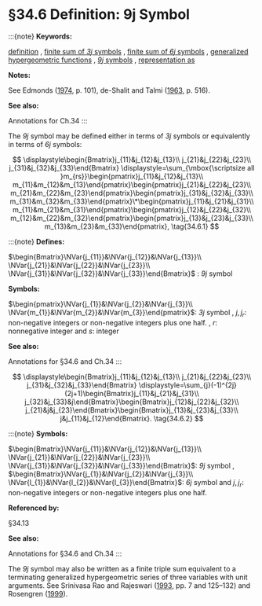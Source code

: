 # §34.6 Definition: 9⁢j Symbol

:::{note}
**Keywords:**

[definition](http://dlmf.nist.gov/search/search?q=definition) , [finite sum of $\mathit{3j}$ symbols](http://dlmf.nist.gov/search/search?q=finite%20sum%20of%203j%20symbols) , [finite sum of $\mathit{6j}$ symbols](http://dlmf.nist.gov/search/search?q=finite%20sum%20of%206j%20symbols) , [generalized hypergeometric functions](http://dlmf.nist.gov/search/search?q=generalized%20hypergeometric%20functions) , [$\mathit{9j}$ symbols](http://dlmf.nist.gov/search/search?q=ninej%20symbols) , [representation as](http://dlmf.nist.gov/search/search?q=representation%20as)

**Notes:**

See Edmonds ([1974](./bib/E.html#bib727 "Angular Momentum in Quantum Mechanics"), p. 101), de-Shalit and Talmi ([1963](./bib/D.html#bib651 "Nuclear Shell Theory"), p. 516).

**See also:**

Annotations for Ch.34
:::

The $\mathit{9j}$ symbol may be defined either in terms of $\mathit{3j}$ symbols or equivalently in terms of $\mathit{6j}$ symbols:

<a id="EGx1"></a>

$$
\displaystyle\begin{Bmatrix}j_{11}&j_{12}&j_{13}\\
j_{21}&j_{22}&j_{23}\\
j_{31}&j_{32}&j_{33}\end{Bmatrix} \displaystyle=\sum_{\mbox{\scriptsize all }m_{rs}}\begin{pmatrix}j_{11}&j_{12}&j_{13}\\
m_{11}&m_{12}&m_{13}\end{pmatrix}\begin{pmatrix}j_{21}&j_{22}&j_{23}\\
m_{21}&m_{22}&m_{23}\end{pmatrix}\begin{pmatrix}j_{31}&j_{32}&j_{33}\\
m_{31}&m_{32}&m_{33}\end{pmatrix}\*\begin{pmatrix}j_{11}&j_{21}&j_{31}\\
m_{11}&m_{21}&m_{31}\end{pmatrix}\begin{pmatrix}j_{12}&j_{22}&j_{32}\\
m_{12}&m_{22}&m_{32}\end{pmatrix}\begin{pmatrix}j_{13}&j_{23}&j_{33}\\
m_{13}&m_{23}&m_{33}\end{pmatrix}, \tag{34.6.1}
$$

:::{note}
**Defines:**

$\begin{Bmatrix}\NVar{j_{11}}&\NVar{j_{12}}&\NVar{j_{13}}\\ \NVar{j_{21}}&\NVar{j_{22}}&\NVar{j_{23}}\\ \NVar{j_{31}}&\NVar{j_{32}}&\NVar{j_{33}}\end{Bmatrix}$ : $\mathit{9j}$ symbol

**Symbols:**

$\begin{pmatrix}\NVar{j_{1}}&\NVar{j_{2}}&\NVar{j_{3}}\\ \NVar{m_{1}}&\NVar{m_{2}}&\NVar{m_{3}}\end{pmatrix}$: $\mathit{3j}$ symbol , $j,j_{r}$: non-negative integers or non-negative integers plus one half. , $r$: nonnegative integer and $s$: integer

**See also:**

Annotations for §34.6 and Ch.34
:::

$$
\displaystyle\begin{Bmatrix}j_{11}&j_{12}&j_{13}\\
j_{21}&j_{22}&j_{23}\\
j_{31}&j_{32}&j_{33}\end{Bmatrix} \displaystyle=\sum_{j}(-1)^{2j}(2j+1)\begin{Bmatrix}j_{11}&j_{21}&j_{31}\\
j_{32}&j_{33}&j\end{Bmatrix}\begin{Bmatrix}j_{12}&j_{22}&j_{32}\\
j_{21}&j&j_{23}\end{Bmatrix}\begin{Bmatrix}j_{13}&j_{23}&j_{33}\\
j&j_{11}&j_{12}\end{Bmatrix}. \tag{34.6.2}
$$

:::{note}
**Symbols:**

$\begin{Bmatrix}\NVar{j_{11}}&\NVar{j_{12}}&\NVar{j_{13}}\\ \NVar{j_{21}}&\NVar{j_{22}}&\NVar{j_{23}}\\ \NVar{j_{31}}&\NVar{j_{32}}&\NVar{j_{33}}\end{Bmatrix}$: $\mathit{9j}$ symbol , $\begin{Bmatrix}\NVar{j_{1}}&\NVar{j_{2}}&\NVar{j_{3}}\\ \NVar{l_{1}}&\NVar{l_{2}}&\NVar{l_{3}}\end{Bmatrix}$: $\mathit{6j}$ symbol and $j,j_{r}$: non-negative integers or non-negative integers plus one half.

**Referenced by:**

§34.13

**See also:**

Annotations for §34.6 and Ch.34
:::

The $\mathit{9j}$ symbol may also be written as a finite triple sum equivalent to a terminating generalized hypergeometric series of three variables with unit arguments. See Srinivasa Rao and Rajeswari ([1993](./bib/S.html#bib2148 "Quantum Theory of Angular Momentum: Selected Topics"), pp. 7 and 125–132) and Rosengren ([1999](./bib/R.html#bib1972 "Another proof of the triple sum formula for Wigner ⁢ 9 j -symbols")).
